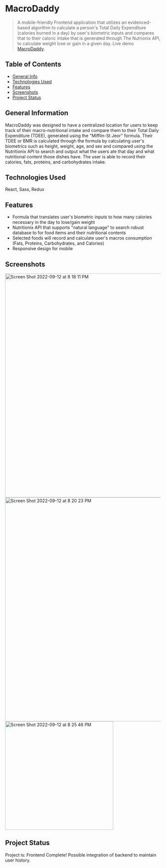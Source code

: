 # MacroDaddy
>  A mobile-friendly Frontend application that utilizes an evidenced-based algorithm to calculate a person's Total Daily Expenditure (calories burned in a day) by user's biometric inputs and compares that to their caloric intake that is generated through The Nutrionix API, to calculate weight lose or gain in a given day.
> Live demo [MacroDaddy](https://macro-daddy.netlify.app/).

## Table of Contents
* [General Info](#general-information)
* [Technologies Used](#technologies-used)
* [Features](#features)
* [Screenshots](#screenshots)
* [Project Status](#project-status)


## General Information
MacroDaddy was designed to have a centralized location for users to keep track of their macro-nutritional intake and compare them to their Total Daily Expenditure (TDEE), generated using the "Mifflin-St Jeor" formula. Their TDEE or BMR is calculated through the formula by calculating user's biometrics such as height, weight, age, and sex and compared using the Nutritionix API to search and output what the users ate that day and what nutritional content those dishes have. The user is able to record their calories, fats, proteins, and carbohydrates intake.



## Technologies Used
React, Sass, Redux

## Features
- Formula that translates user's biometric inputs to how many calories necessary in the day to lose/gain weight
- Nutritionix API that supports "natural language" to search robust database to for food items and their nutritional contents
- Selected foods will record and calculate user's macros consumption (Fats, Proteins, Carbohydrates, and Calories)
- Responsive design for mobile


## Screenshots

<img width="722" alt="Screen Shot 2022-09-12 at 8 18 11 PM" src="https://user-images.githubusercontent.com/82473096/206060078-c34dc21c-f303-41d4-ac41-3362a756294d.png">

<img width="722" alt="Screen Shot 2022-09-12 at 8 20 23 PM" src="https://user-images.githubusercontent.com/82473096/206060148-da2da845-7987-4f2c-a01f-4ff05638f924.png">

<img width="350" alt="Screen Shot 2022-09-12 at 8 25 46 PM" src="https://user-images.githubusercontent.com/82473096/206060165-ce57ea8b-f0fb-423b-ad38-44b9cd05cfae.png">

## Project Status
Project is: Frontend Complete! Possible integration of backend to maintain user history.
